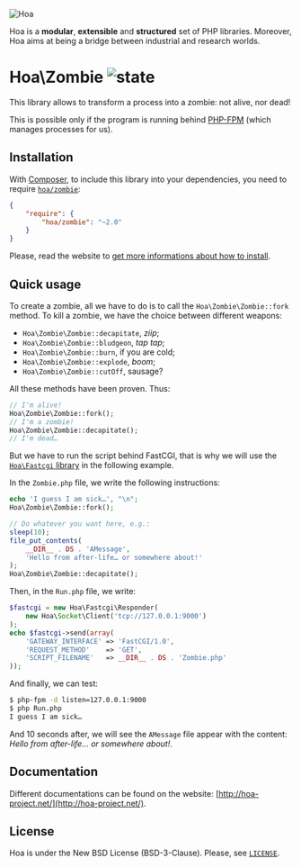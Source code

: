 ![Hoa](http://static.hoa-project.net/Image/Hoa_small.png)

Hoa is a **modular**, **extensible** and **structured** set of PHP libraries.
Moreover, Hoa aims at being a bridge between industrial and research worlds.

# Hoa\Zombie ![state](http://central.hoa-project.net/State/Zombie)

This library allows to transform a process into a zombie: not alive, nor dead!

This is possible only if the program is running behind
[PHP-FPM](http://php.net/install.fpm) (which manages processes for us).

## Installation

With [Composer](http://getcomposer.org/), to include this library into your
dependencies, you need to require
[`hoa/zombie`](https://packagist.org/packages/hoa/zombie):

```json
{
    "require": {
        "hoa/zombie": "~2.0"
    }
}
```

Please, read the website to [get more informations about how to
install](http://hoa-project.net/Source.html).

## Quick usage

To create a zombie, all we have to do is to call the `Hoa\Zombie\Zombie::fork`
method. To kill a zombie, we have the choice between different weapons:

  * `Hoa\Zombie\Zombie::decapitate`, *ziip*;
  * `Hoa\Zombie\Zombie::bludgeon`, *tap tap*;
  * `Hoa\Zombie\Zombie::burn`, if you are cold;
  * `Hoa\Zombie\Zombie::explode`, *boom*;
  * `Hoa\Zombie\Zombie::cutOff`, sausage?

All these methods have been proven. Thus:

```php
// I'm alive!
Hoa\Zombie\Zombie::fork();
// I'm a zombie!
Hoa\Zombie\Zombie::decapitate();
// I'm dead…
```

But we have to run the script behind FastCGI, that is why we will use the
[`Hoa\Fastcgi` library](http://central.hoa-project.net/Resource/Library/Fastcgi) in the
following example.

In the `Zombie.php` file, we write the following instructions:

```php
echo 'I guess I am sick…', "\n";
Hoa\Zombie\Zombie::fork();

// Do whatever you want here, e.g.:
sleep(10);
file_put_contents(
    __DIR__ . DS . 'AMessage',
    'Hello from after-life… or somewhere about!'
);
Hoa\Zombie\Zombie::decapitate();
```

Then, in the `Run.php` file, we write:

```php
$fastcgi = new Hoa\Fastcgi\Responder(
    new Hoa\Socket\Client('tcp://127.0.0.1:9000')
);
echo $fastcgi->send(array(
    'GATEWAY_INTERFACE' => 'FastCGI/1.0',
    'REQUEST_METHOD'    => 'GET',
    'SCRIPT_FILENAME'   => __DIR__ . DS . 'Zombie.php'
));
```

And finally, we can test:

```sh
$ php-fpm -d listen=127.0.0.1:9000
$ php Run.php
I guess I am sick…
```

And 10 seconds after, we will see the `AMessage` file appear with the content:
*Hello from after-life… or somewhere about!*.

## Documentation

Different documentations can be found on the website:
[http://hoa-project.net/](http://hoa-project.net/).

## License

Hoa is under the New BSD License (BSD-3-Clause). Please, see
[`LICENSE`](http://hoa-project.net/LICENSE).
